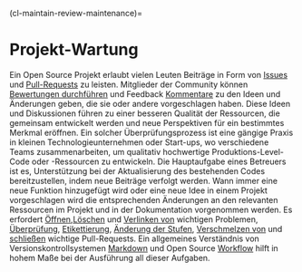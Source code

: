 (cl-maintain-review-maintenance)=
# Projekt-Wartung

Ein Open Source Projekt erlaubt vielen Leuten Beiträge in Form von [Issues](https://help.github.com/en/github/managing-your-work-on-github/about-issues) und [Pull-Requests](https://help.github.com/en/github/collaborating-with-issues-and-pull-requests/about-pull-requests) zu leisten. Mitglieder der Community können [Bewertungen durchführen](https://help.github.com/en/github/collaborating-with-issues-and-pull-requests/about-pull-request-reviews) und Feedback [Kommentare](https://help.github.com/en/github/collaborating-with-issues-and-pull-requests/commenting-on-a-pull-request) zu den Ideen und Änderungen geben, die sie oder andere vorgeschlagen haben. Diese Ideen und Diskussionen führen zu einer besseren Qualität der Ressourcen, die gemeinsam entwickelt werden und neue Perspektiven für ein bestimmtes Merkmal eröffnen. Ein solcher Überprüfungsprozess ist eine gängige Praxis in kleinen Technologieunternehmen oder Start-ups, wo verschiedene Teams zusammenarbeiten, um qualitativ hochwertige Produktions-Level-Code oder -Ressourcen zu entwickeln. Die Hauptaufgabe eines Betreuers ist es, Unterstützung bei der Aktualisierung des bestehenden Codes bereitzustellen, indem neue Beiträge verfolgt werden. Wann immer eine neue Funktion hinzugefügt wird oder eine neue Idee in einem Projekt vorgeschlagen wird die entsprechenden Änderungen an den relevanten Ressourcen im Projekt und in der Dokumentation vorgenommen werden. Es erfordert [Öffnen](https://help.github.com/en/github/managing-your-work-on-github/creating-an-issue),[Löschen](https://help.github.com/en/github/managing-your-work-on-github/deleting-an-issue) und [Verlinken von](https://help.github.com/en/github/managing-your-work-on-github/linking-a-pull-request-to-an-issue) wichtigen Problemen, [Überprüfung](https://help.github.com/en/github/collaborating-with-issues-and-pull-requests/reviewing-proposed-changes-in-a-pull-request), [Etikettierung](https://help.github.com/en/github/managing-your-work-on-github/labeling-issues-and-pull-requests), [Änderung der Stufen](https://help.github.com/en/github/collaborating-with-issues-and-pull-requests/changing-the-stage-of-a-pull-request), [Verschmelzen von](https://help.github.com/en/github/collaborating-with-issues-and-pull-requests/merging-a-pull-request) und [schließen](https://help.github.com/en/github/collaborating-with-issues-and-pull-requests/closing-a-pull-request) wichtige Pull-Requests. Ein allgemeines Verständnis von Versionskontrollsystemen [Markdown](https://guides.github.com/features/mastering-markdown/) und Open Source [Workflow](https://guides.github.com/introduction/flow/) hilft in hohem Maße bei der Ausführung all dieser Aufgaben.

